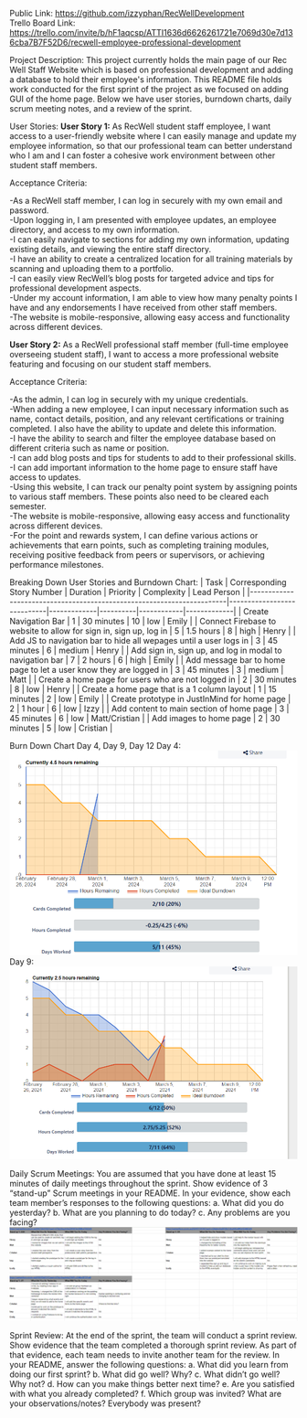 Public Link: https://github.com/izzyphan/RecWellDevelopment <br>
Trello Board Link: https://trello.com/invite/b/hF1aqcsp/ATTI1636d6626261721e7069d30e7d136cba7B7F52D6/recwell-employee-professional-development <br>

Project Description: This project currently holds the main page of our Rec Well Staff Website which is based on professional development and adding a database to hold their employee's information. This README file holds work conducted for the first sprint of the project as we focused on adding GUI of the home page. Below we have user stories, burndown charts, daily scrum meeting notes, and a review of the sprint. 

User Stories:
**User Story 1:** As RecWell student staff employee, I want access to a user-friendly website where I can easily manage and update my employee information, so that our professional team can better understand who I am and I can foster a cohesive work environment between other student staff members.

Acceptance Criteria:

-As a RecWell staff member, I can log in securely with my own email and password. <br>
-Upon logging in, I am presented with employee updates, an employee directory, and access to my own information. <br>
-I can easily navigate to sections for adding my own information, updating existing details, and viewing the entire staff directory. <br>
-I have an ability to create a centralized location for all training materials by scanning and uploading them to a portfolio. <br>
-I can easily view RecWell’s blog posts for targeted advice and tips for professional development aspects. <br>
-Under my account information, I am able to view how many penalty points I have and any endorsements I have received from other staff members. <br>
-The website is mobile-responsive, allowing easy access and functionality across different devices. <br>

**User Story 2:** As a RecWell professional staff member (full-time employee overseeing student staff), I want to access a more professional website featuring and focusing on our student staff members. 

Acceptance Criteria:

-As the admin, I can log in securely with my unique credentials. <br>
-When adding a new employee, I can input necessary information such as name, contact details, position, and any relevant certifications or training completed. I also have the ability to update and delete this information. <br>
-I have the ability to search and filter the employee database based on different criteria such as name or position. <br>
-I can add blog posts and tips for students to add to their professional skills. <br>
-I can add important information to the home page to ensure staff have access to updates. <br>
-Using this website, I can track our penalty point system by assigning points to various staff members. These points also need to be cleared each semester. <br>
-The website is mobile-responsive, allowing easy access and functionality across different devices. <br>
-For the point and rewards system, I can define various actions or achievements that earn points, such as completing training modules, receiving positive feedback from peers or supervisors, or achieving performance milestones. <br>


Breaking Down User Stories and Burndown Chart:
| Task                                                                  | Corresponding Story Number | Duration    | Priority | Complexity | Lead Person |
|-----------------------------------------------------------------------|----------------------------|-------------|----------|------------|-------------|
| Create Navigation Bar                                                 | 1                          | 30 minutes  | 10       | low        | Emily       |
| Connect Firebase to website to allow for sign in, sign up, log in     | 5                          | 1.5 hours   | 8        | high       | Henry       |
| Add JS to navigation bar to hide all wepages until a user logs in     | 3                          | 45 minutes  | 6        | medium     | Henry       |
| Add sign in, sign up, and log in modal to navigation bar              | 7                          | 2 hours     | 6        | high       | Emily       |
| Add message bar to home page to let a user know they are logged in    | 3                          | 45 minutes  | 3        | medium     | Matt        |
| Create a home page for users who are not logged in                    | 2                          | 30 minutes  | 8        | low        | Henry       |
| Create a home page that is a 1 column layout                          | 1                          | 15 minutes  | 2        | low        | Emily       |
| Create prototype in JustInMind for home page                          | 2                          | 1 hour      | 6        | low        | Izzy        |
| Add content to main section of home page                              | 3                          | 45 minutes  | 6        | low        | Matt/Cristian |
| Add images to home page                                               | 2                          | 30 minutes  | 5        | low        | Cristian    |


Burn Down Chart Day 4, Day 9, Day 12
Day 4: ![GitGraph](BurnDownChartDay4.png)
Day 9: ![GitGraph](Burn%20Down%20Chart%20Day%209.png)


Daily Scrum Meetings:
You are assumed that you have done at least 15 minutes of daily meetings throughout the
sprint. Show evidence of 3 “stand-up” Scrum meetings in your README. In your evidence, show
each team member’s responses to the following questions:
a. What did you do yesterday?
b. What are you planning to do today?
c. Any problems are you facing?
![GitGraph](StandUpNotes.png)

Sprint Review:
At the end of the sprint, the team will conduct a sprint review. Show evidence that the team
completed a thorough sprint review. As part of that evidence, each team needs to invite
another team for the review. In your README, answer the following questions:
a. What did you learn from doing our first sprint?
b. What did go well? Why?
c. What didn’t go well? Why not?
d. How can you make things better next time?
e. Are you satisfied with what you already completed?
f. Which group was invited? What are your observations/notes? Everybody was present?
